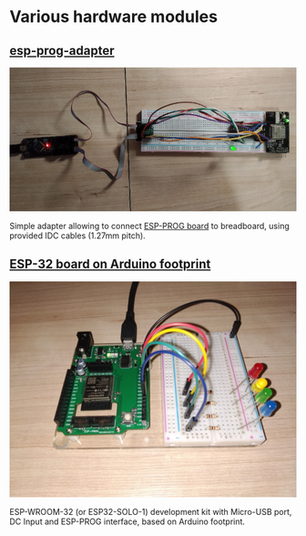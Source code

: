 # Various hardware modules

## [esp-prog-adapter](esp-prog-adapter)

![Picture 1](esp-prog-adapter/docs/picture1.png)

Simple adapter allowing to connect [ESP-PROG board](https://docs.espressif.com/projects/espressif-esp-iot-solution/en/latest/hw-reference/ESP-Prog_guide.html)
to breadboard, using provided IDC cables (1.27mm pitch).


## [ESP-32 board on Arduino footprint](modules/esp-32-board)

![Picture 1](modules/esp-32-board/docs/picture1.jpg)

ESP-WROOM-32 (or ESP32-SOLO-1) development kit with Micro-USB port, DC Input and ESP-PROG interface, based on Arduino footprint.
